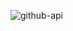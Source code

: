 ![github-api](https://github.com/ashish-makes/github-api/assets/106135144/4e06ee6f-ffc6-4730-ba5a-d736bee4187e)
